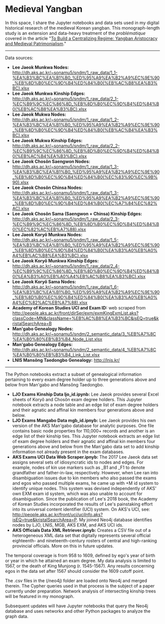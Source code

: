 # Medieval Yangban

In this space, I share the Jupyter notebooks and data sets used in my digital historical research of the medieval Korean yangban. This monograph-length study is an extension and data-heavy treatment of the _problématique_ covered in the article "[To Build a Centralizing Regime: Yangban Aristocracy and Medieval Patrimonialism](https:**//doi.org/10.1353/seo.2019.0003)."

***
Data sources:
* **Lee Jaeok Munkwa Nodes:** http://dh.aks.ac.kr/~sonamu5/sndm/1_raw_data/1_1-%EA%B3%BC%EA%B1%B0_%ED%95%A9%EA%B2%A9%EC%9E%90_%EB%8D%B0%EC%9D%B4%ED%84%B0(%EB%AC%B8%EA%B3%BC).xlsx
* **Lee Jaeok Munkwa Kinship Edges:** http://dh.aks.ac.kr/~sonamu5/sndm/1_raw_data/2_1-%EC%B9%9C%EC%86%8D_%EB%8D%B0%EC%9D%B4%ED%84%B0(%EB%AC%B8%EA%B3%BC).xlsx
* **Lee Jaeok Mukwa Nodes:** http://dh.aks.ac.kr/~sonamu5/sndm/1_raw_data/1_2-%EA%B3%BC%EA%B1%B0_%ED%95%A9%EA%B2%A9%EC%9E%90_%EB%8D%B0%EC%9D%B4%ED%84%B0(%EB%AC%B4%EA%B3%BC).xlsx
* **Lee Jaeok Mukwa Kinship Edges:** http://dh.aks.ac.kr/~sonamu5/sndm/1_raw_data/2_2-%EC%B9%9C%EC%86%8D_%EB%8D%B0%EC%9D%B4%ED%84%B0(%EB%AC%B4%EA%B3%BC).xlsx
* **Lee Jaeok Chosŏn Saengwon Nodes:** http://dh.aks.ac.kr/~sonamu5/sndm/1_raw_data/1_3-%EA%B3%BC%EA%B1%B0_%ED%95%A9%EA%B2%A9%EC%9E%90_%EB%8D%B0%EC%9D%B4%ED%84%B0(%EC%83%9D%EC%9B%90).xlsx
* **Lee Jaeok Chosŏn Chinsa Nodes:** http://dh.aks.ac.kr/~sonamu5/sndm/1_raw_data/1_3-%EA%B3%BC%EA%B1%B0_%ED%95%A9%EA%B2%A9%EC%9E%90_%EB%8D%B0%EC%9D%B4%ED%84%B0(%EC%A7%84%EC%82%AC).xlsx
* **Lee Jaeok Chosŏn Sama (Saengwon + Chinsa) Kinship Edges:** http://dh.aks.ac.kr/~sonamu5/sndm/1_raw_data/2_3-%EC%B9%9C%EC%86%8D_%EB%8D%B0%EC%9D%B4%ED%84%B0(%EC%82%AC%EB%A7%88).xlsx
* **Lee Jaeok Koryŏ Munkwa Nodes:** http://dh.aks.ac.kr/~sonamu5/sndm/1_raw_data/1_5-%EA%B3%BC%EA%B1%B0_%ED%95%A9%EA%B2%A9%EC%9E%90_%EB%8D%B0%EC%9D%B4%ED%84%B0(%EA%B3%A0%EB%A0%A4%EB%AC%B8%EA%B3%BC).xlsx
* **Lee Jaeok Koryŏ Munkwa Kinship Edges:** http://dh.aks.ac.kr/~sonamu5/sndm/1_raw_data/2_4-%EC%B9%9C%EC%86%8D_%EB%8D%B0%EC%9D%B4%ED%84%B0(%EA%B3%A0%EB%A0%A4%EB%AC%B8%EA%B3%BC).xlsx
* **Lee Jaeok Koryŏ Sama Nodes:** http://dh.aks.ac.kr/~sonamu5/sndm/1_raw_data/1_6-%EA%B3%BC%EA%B1%B0_%ED%95%A9%EA%B2%A9%EC%9E%90_%EB%8D%B0%EC%9D%B4%ED%84%B0(%EA%B3%A0%EB%A0%A4%EC%82%AC%EB%A7%88).xlsx
* **Academy of Korean Studies UCI and Exam ID:** web scraped from http://people.aks.ac.kr/front/dirSer/exm/exmKingExmList.aks?classCode=MN&className=%EB%AC%B8%EA%B3%BC&isEQ=true&kristalSearchArea=B
* **Man'gabo Genealogy Nodes:** http://dh.aks.ac.kr/~sonamu5/sndm/2_semantic_data/3_%EB%A7%8C%EA%B0%80%EB%B3%B4_Node_List.xlsx
* **Man'gabo Genealogy Edges:** http://dh.aks.ac.kr/~sonamu5/sndm/2_semantic_data/4_%EB%A7%8C%EA%B0%80%EB%B3%B4_Link_List.xlsx
* **LNIS Mansŏng Taedongbo Genealogy:** http://lnis.kr/
***

The Python notebooks extract a subset of genealogical information pertaining to every exam degree holder up to three generations above and below from Man'gabo and Mansŏng Taedongbo.
* **LJO Exams Kinship Data ljo_id.ipynb:** Lee Jaeok provides several Excel sheets of Koryŏ and Chosŏn exam degree holders. This Jupyter notebook extracts a node table and an edge list of exam degree holders and their agnatic and affinal kin members four generations above and below.
* **LJO Exams Mangabo Data mgb_id.ipnyb:** Lee Jaeok provides his own version of the AKS Man'gabo database for analytic purposes. One file contains basic node properties for 110,000+ records and another is an edge list of their kinship ties. This Jupyter notebook extracts an edge list of exam degree holders and their agnatic and affinal kin members four generations above and below from the Man'gabo data set to add kinship information not already present in the exam databases.
* **AKS Exams UCI Data Web Scraper.ipnyb:** The 2017 Lee Jaeok data set assigns several sets of idiosyncratic ids to nodes and edges. For example, nodes of kin use markers such as \_B1 and \_F1 to denote grandfather and father-in-law, respectively. However, when Lee ran into disambiguation issues due to kin members who also passed the exams and egos who passed multiple exams, he came up with +M id system to identify unique nodes. This system was devised independently of AKS' own EXM exam id system, which was also unable to account for disambiguation. Since the publication of Lee's 2018 book, the Academy of Korean Studies incorporated the results of Lee's painstaking effort into its universal content identifier (UCI) system. On AKS's UCI, see: http://people.aks.ac.kr/front/uci/uciInfo.aks?isEQ=true&kristalSearchArea=P. My joined Neo4j database identifies nodes by LJO, LNIS, MGB, AKS EXM, and AKS UCI ids.
* **AKS Officials Data XML Retriever.ipnyb:** Creates a CSV file out of a heterogeneous XML data set that digitally represents several official eighteenth- and nineteenth-century rosters of central and high-ranking provincial officials. More on this in future updates.

The temporal coverage is from 958 to 1609, defined by ego's year of birth or year in which he attained an exam degree. My data analysis is limited to 1567, or the death of King Munjong (r. 1545-1567). Any results concerning egos in the data set after 1567 should consider the 1609 cutoff point.

The .csv files in the (/neo4j) folder are loaded onto Neo4j and merged therein. The Cypher queries used in that process is the subject of a paper currently under preparation. Network analysis of intersecting kinship trees will be featured in my monograph.

Subsequent updates will have Jupyter notebooks that query the Neo4j database and uses networkx and other Python packages to analyze the graph data.
